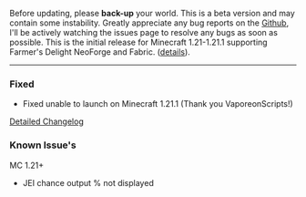 Before updating, please **back-up** your world. This is a beta version and
may contain some instability. Greatly appreciate any bug reports on the
[Github](https://github.com/ChefMooon/ubes-delight/issues), I'll be
actively watching the issues page to resolve any bugs as soon as possible.
This is the initial release for Minecraft 1.21-1.21.1 supporting Farmer's Delight
NeoForge and Fabric.
([details](https://github.com/ChefMooon/ubes-delight/wiki#compatible-versions)).

***

### Fixed
- Fixed unable to launch on Minecraft 1.21.1 (Thank you VaporeonScripts!)

[Detailed Changelog](https://github.com/ChefMooon/ubes-delight/wiki/Detailed-Changelog)

### Known Issue's
MC 1.21+
- JEI chance output % not displayed